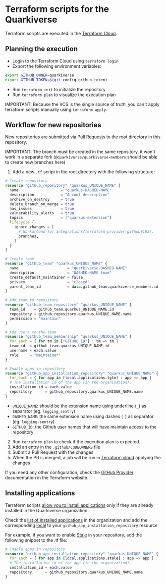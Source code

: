 # Terraform scripts for the Quarkiverse

Terraform scripts are executed in the [Terraform Cloud]( https://app.terraform.io/app/quarkiverse/workspaces/quarkiverse-devops).


## Planning the execution

- Login to the Terraform Cloud using `terraform login`
- Export the following environment variables:
```bash
export GITHUB_OWNER=quarkiverse 
export GITHUB_TOKEN=$(git config github.token)
```
- Run `terraform init` to initialize the repository
- Run `terraform plan` to visualize the execution plan

IMPORTANT: Because the VCS is the single source of truth, you can't apply terraform scripts manually using `terraform apply`. 

## Workflow for new repositories

New repositories are submitted via Pull Requests to the root directory in this repository.

IMPORTANT: The branch must be created in the same repository, it won't work in a separate fork (`@quarkiverse/quarkiverse-members` should be able to create new branches here)

1. Add a new `.tf` script in the root directory with the following structure: 

```terraform
# Create repository
resource "github_repository" "quarkus_UNIQUE_NAME" {
  name                   = "quarkus-DASHED-NAME"
  description            = "A cool description"
  archive_on_destroy     = true
  delete_branch_on_merge = true
  has_issues             = true
  vulnerability_alerts   = true
  topics                 = ["quarkus-extension"]
  lifecycle {
    ignore_changes = [
      # Workaround for integrations/terraform-provider-github#1037.
      branches,
    ]
  }
}

# Create team
resource "github_team" "quarkus_UNIQUE_NAME" {
  name                      = "quarkiverse-DASHED-NAME"
  description               = "DASHED-NAME team"
  create_default_maintainer = false
  privacy                   = "closed"
  parent_team_id            = data.github_team.quarkiverse_members.id
}

# Add team to repository
resource "github_team_repository" "quarkus_UNIQUE_NAME" {
  team_id    = github_team.quarkus_UNIQUE_NAME.id
  repository = github_repository.quarkus_UNIQUE_NAME.name
  permission = "maintain"
}

# Add users to the team
resource "github_team_membership" "quarkus_UNIQUE_NAME" {
  for_each = { for tm in ["GITHUB_ID"] : tm => tm }
  team_id  = github_team.quarkus_UNIQUE_NAME.id
  username = each.value
  role     = "maintainer"
}

# Enable apps in repository
resource "github_app_installation_repository" "quarkus_UNIQUE_NAME" {
  for_each = { for app in [local.applications.lgtm] : app => app }
  # The installation id of the app (in the organization).
  installation_id = each.value
  repository      = github_repository.quarkus_UNIQUE_NAME.name
}

```
- `UNIQUE_NAME`: should be the extension name using underline (`_`) as separator (eg. `logging_sentry`)
- `DASHED_NAME`: the same extension name using dashes (`-`) as separator (eg. `logging-sentry`)
- `GITHUB_ID`: the Github user names that will have maintain access to the repository

2. Run `terraform plan` to check if the execution plan is expected.
3. Add an entry in  the `.github/CODEOWNERS` file
4. Submit a Pull Request with the changes
5. When the PR is merged, a job will be run in [Terraform cloud](https://app.terraform.io/app/quarkiverse/workspaces/quarkiverse-devops/runs) applying the changes

If you need any other configuration, check the [GitHub Provider](https://registry.terraform.io/providers/integrations/github/latest/docs) documentation in the Terraform website.

## Installing applications

Terraform scripts [allow you to install applications](https://registry.terraform.io/providers/integrations/github/latest/docs/resources/app_installation_repository) only if they are already installed in the Quarkiverse organization. 

Check the [list of installed applications](https://github.com/organizations/quarkiverse/settings/installations) in the organization and add the corresponding [local](https://github.com/quarkiverse/quarkiverse-devops/blob/main/main.tf#L35) to your `github_app_installation_repository` resource

For example, if you want to enable [Stale](https://github.com/marketplace/stale) in your repository, add the following snippet to the .tf file:

```terraform
# Enable apps in repository
resource "github_app_installation_repository" "quarkus_UNIQUE_NAME" {
  for_each = { for app in [local.applications.stale] : app => app }
  # The installation id of the app (in the organization).
  installation_id = each.value
  repository      = github_repository.quarkus_UNIQUE_NAME.name
}
```
